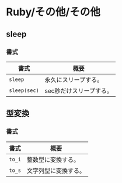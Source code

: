 # Ruby/その他/その他

## sleep

### 書式

| 書式         | 概要                    |
| ------------ | ----------------------- |
| `sleep`      | 永久にスリープする。    |
| `sleep(sec)` | sec秒だけスリープする。 |

## 型変換

### 書式

| 書式   | 概要                 |
| ------ | -------------------- |
| `to_i` | 整数型に変換する。   |
| `to_s` | 文字列型に変換する。 |
